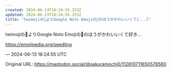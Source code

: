 ```yaml
---
created: 2024-06-13T18:24:55.253Z
updated: 2024-06-13T18:24:55.253Z
title: "twimojiの🌱よりGoogle Noto Emojiの🌱のほうがかわいいくて[...]"
---
```


<p>twimojiの🌱よりGoogle Noto Emojiの🌱のほうがかわいいくて好き…</p><p><a href="https://emojipedia.org/seedling" target="_blank" rel="nofollow noopener" translate="no"><span class="invisible">https://</span><span class="">emojipedia.org/seedling</span><span class="invisible"></span></a></p>

&mdash; 2024-06-13 18:24:55 UTC

Original URL: https://mastodon.social/@sakuramochi0/112610711650578560
